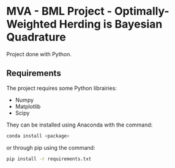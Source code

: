 # MVA - BML Project - Optimally-Weighted Herding is Bayesian Quadrature

Project done with Python.

## Requirements

The project requires some Python librairies:

* Numpy
* Matplotlib
* Scipy

They can be installed using Anaconda with the command:

```bash
conda install <package>
```

or through pip using the command:

```bash
pip install -r requirements.txt
```
